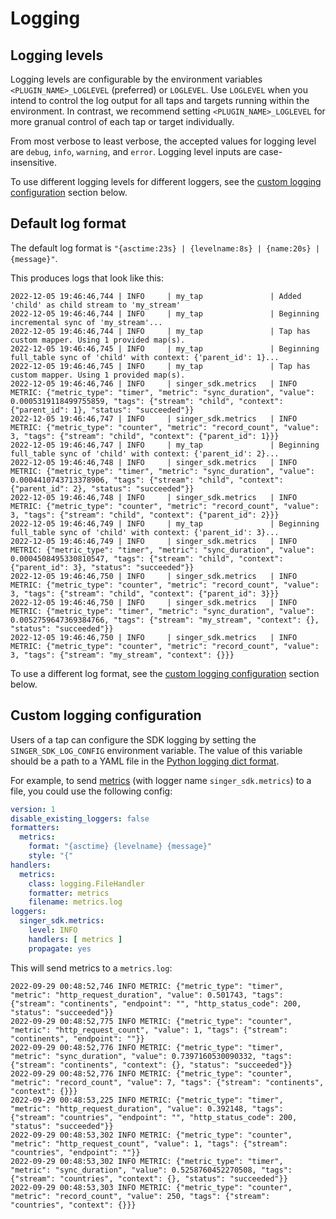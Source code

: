# Logging

## Logging levels

Logging levels are configurable by the environment variables `<PLUGIN_NAME>_LOGLEVEL` (preferred)
or `LOGLEVEL`. Use `LOGLEVEL` when you intend to control the log output for all taps
and targets running within the environment. In contrast, we recommend setting
`<PLUGIN_NAME>_LOGLEVEL` for more granual control of each tap or target individually.

From most verbose to least verbose, the accepted values for logging level are `debug`,
`info`, `warning`, and `error`. Logging level inputs are case-insensitive.

To use different logging levels for different loggers, see the [custom logging configuration](#custom-logging-configuration) section below.

## Default log format

The default log format is `"{asctime:23s} | {levelname:8s} | {name:20s} | {message}"`.

This produces logs that look like this:

```
2022-12-05 19:46:46,744 | INFO     | my_tap               | Added 'child' as child stream to 'my_stream'
2022-12-05 19:46:46,744 | INFO     | my_tap               | Beginning incremental sync of 'my_stream'...
2022-12-05 19:46:46,744 | INFO     | my_tap               | Tap has custom mapper. Using 1 provided map(s).
2022-12-05 19:46:46,745 | INFO     | my_tap               | Beginning full_table sync of 'child' with context: {'parent_id': 1}...
2022-12-05 19:46:46,745 | INFO     | my_tap               | Tap has custom mapper. Using 1 provided map(s).
2022-12-05 19:46:46,746 | INFO     | singer_sdk.metrics   | INFO METRIC: {"metric_type": "timer", "metric": "sync_duration", "value": 0.0005319118499755859, "tags": {"stream": "child", "context": {"parent_id": 1}, "status": "succeeded"}}
2022-12-05 19:46:46,747 | INFO     | singer_sdk.metrics   | INFO METRIC: {"metric_type": "counter", "metric": "record_count", "value": 3, "tags": {"stream": "child", "context": {"parent_id": 1}}}
2022-12-05 19:46:46,747 | INFO     | my_tap               | Beginning full_table sync of 'child' with context: {'parent_id': 2}...
2022-12-05 19:46:46,748 | INFO     | singer_sdk.metrics   | INFO METRIC: {"metric_type": "timer", "metric": "sync_duration", "value": 0.0004410743713378906, "tags": {"stream": "child", "context": {"parent_id": 2}, "status": "succeeded"}}
2022-12-05 19:46:46,748 | INFO     | singer_sdk.metrics   | INFO METRIC: {"metric_type": "counter", "metric": "record_count", "value": 3, "tags": {"stream": "child", "context": {"parent_id": 2}}}
2022-12-05 19:46:46,749 | INFO     | my_tap               | Beginning full_table sync of 'child' with context: {'parent_id': 3}...
2022-12-05 19:46:46,749 | INFO     | singer_sdk.metrics   | INFO METRIC: {"metric_type": "timer", "metric": "sync_duration", "value": 0.0004508495330810547, "tags": {"stream": "child", "context": {"parent_id": 3}, "status": "succeeded"}}
2022-12-05 19:46:46,750 | INFO     | singer_sdk.metrics   | INFO METRIC: {"metric_type": "counter", "metric": "record_count", "value": 3, "tags": {"stream": "child", "context": {"parent_id": 3}}}
2022-12-05 19:46:46,750 | INFO     | singer_sdk.metrics   | INFO METRIC: {"metric_type": "timer", "metric": "sync_duration", "value": 0.0052759647369384766, "tags": {"stream": "my_stream", "context": {}, "status": "succeeded"}}
2022-12-05 19:46:46,750 | INFO     | singer_sdk.metrics   | INFO METRIC: {"metric_type": "counter", "metric": "record_count", "value": 3, "tags": {"stream": "my_stream", "context": {}}}
```

To use a different log format, see the [custom logging configuration](#custom-logging-configuration) section below.

## Custom logging configuration

Users of a tap can configure the SDK logging by setting the `SINGER_SDK_LOG_CONFIG`
environment variable. The value of this variable should be a path to a YAML file in the
[Python logging dict format](https://docs.python.org/3/library/logging.config.html#dictionary-schema-details).

For example, to send [metrics](./metrics.md) (with logger name `singer_sdk.metrics`) to a file, you could use the following config:

```yaml
version: 1
disable_existing_loggers: false
formatters:
  metrics:
    format: "{asctime} {levelname} {message}"
    style: "{"
handlers:
  metrics:
    class: logging.FileHandler
    formatter: metrics
    filename: metrics.log
loggers:
  singer_sdk.metrics:
    level: INFO
    handlers: [ metrics ]
    propagate: yes
```

This will send metrics to a `metrics.log`:

```
2022-09-29 00:48:52,746 INFO METRIC: {"metric_type": "timer", "metric": "http_request_duration", "value": 0.501743, "tags": {"stream": "continents", "endpoint": "", "http_status_code": 200, "status": "succeeded"}}
2022-09-29 00:48:52,775 INFO METRIC: {"metric_type": "counter", "metric": "http_request_count", "value": 1, "tags": {"stream": "continents", "endpoint": ""}}
2022-09-29 00:48:52,776 INFO METRIC: {"metric_type": "timer", "metric": "sync_duration", "value": 0.7397160530090332, "tags": {"stream": "continents", "context": {}, "status": "succeeded"}}
2022-09-29 00:48:52,776 INFO METRIC: {"metric_type": "counter", "metric": "record_count", "value": 7, "tags": {"stream": "continents", "context": {}}}
2022-09-29 00:48:53,225 INFO METRIC: {"metric_type": "timer", "metric": "http_request_duration", "value": 0.392148, "tags": {"stream": "countries", "endpoint": "", "http_status_code": 200, "status": "succeeded"}}
2022-09-29 00:48:53,302 INFO METRIC: {"metric_type": "counter", "metric": "http_request_count", "value": 1, "tags": {"stream": "countries", "endpoint": ""}}
2022-09-29 00:48:53,302 INFO METRIC: {"metric_type": "timer", "metric": "sync_duration", "value": 0.5258760452270508, "tags": {"stream": "countries", "context": {}, "status": "succeeded"}}
2022-09-29 00:48:53,303 INFO METRIC: {"metric_type": "counter", "metric": "record_count", "value": 250, "tags": {"stream": "countries", "context": {}}}
```
